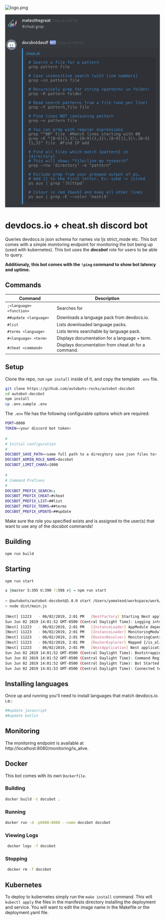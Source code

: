 ![logo.png](logo.png)
  
![screen1.png](screen1.png)

# devdocs.io + cheat.sh discord bot

Queries devdocs.io json schema for names via !js strict_mode etc.
This bot comes with a simple monitoring endpoint for monitoring the bot being up (used with kubernetes).
This bot uses the ___docsbot___ role for users to be able to query.

__Additionaly, this bot comes with the `!ping` command to show bot latency and uptime.__

## Commands

| Command                   | Description                                               |
|---------------------------|-----------------------------------------------------------|
| `;<language> <function>`  | Searches <language> for <function>                        |
| `##update <language>`     | Downloads a language pack from devdocs.io.                |
| `#list`                   | Lists downloaded language packs.                          |
| `#terms <language>`       | Lists terms searchable by language pack.                  |
| `#<language> <term>`      | Displays documentation for a language + term.             |
| `#cheat <command>`        | Displays documentation from cheat.sh for a command.       |
    
## Setup
Clone the repo, run `npm install` inside of it, and copy the template `.env` file.

```bash
git clone https://github.com/autobots-rocks/autobot-docsbot
cd autobot-docsbot
npm install
cp .env.sample .env
```

The `.env` file has the following configurable options which are required:

```bash
PORT=8080
TOKEN=<your discord bot token>

#
# Initial configuration
#
DOCSBOT_SAVE_PATH=<some full path to a direcgtory save json files to>
DOCSBOT_ADMIN_ROLE_NAME=docsbot
DOCSBOT_LIMIT_CHARS=1000

#
# Command Prefixes
#
DOCSBOT_PREFIX_SEARCH=;
DOCSBOT_PREFIX_CHEAT=#cheat
DOCSBOT_PREFIX_LIST=##list
DOCSBOT_PREFIX_TERMS=##terms
DOCSBOT_PREFIX_UPDATE=##update
```


Make sure the role you specified exists and is assigned to the user(s) that want to use any of the docsbot commands!

## Building
```bash
npm run build
```

## Starting

`npm run start`

```bash
± |master S:395 U:390 ?:598 ✗| → npm run start

> @autobots/autobot-docsbot@1.0.0 start /Users/yomateod/workspace/work/autobots/autobot-docsbot
> node dist/main.js

[Nest] 11223   - 06/02/2019, 2:01 PM   [NestFactory] Starting Nest application...
Sun Jun 02 2019 14:01:52 GMT-0500 (Central Daylight Time): Logging into discord
[Nest] 11223   - 06/02/2019, 2:01 PM   [InstanceLoader] AppModule dependencies initialized +494ms
[Nest] 11223   - 06/02/2019, 2:01 PM   [InstanceLoader] MonitoringModule dependencies initialized +0ms
[Nest] 11223   - 06/02/2019, 2:01 PM   [RoutesResolver] MonitoringController {/monitoring}: +4ms
[Nest] 11223   - 06/02/2019, 2:01 PM   [RouterExplorer] Mapped {/is_alive, GET} route +2ms
[Nest] 11223   - 06/02/2019, 2:01 PM   [NestApplication] Nest application successfully started +2ms
Sun Jun 02 2019 14:01:52 GMT-0500 (Central Daylight Time): Bootstrapping /Users/yomateod/workspace/work/autobots/autobot-docsbot/node_modules/@autobot/module-docsbot
Sun Jun 02 2019 14:01:52 GMT-0500 (Central Daylight Time): Command Registered: !js (!js <search term>)
Sun Jun 02 2019 14:01:52 GMT-0500 (Central Daylight Time): Bot Started
Sun Jun 02 2019 14:01:53 GMT-0500 (Central Daylight Time): Connected to discord
```

## Installing languages

Once up and running you'll need to install languages that match devdocs.io.
i.e.:

```bash
##update javascript
##update kotlin
```

## Monitoring
The monitoring endpoint is available at http://localhost:8080/monitoring/is_alive.

## Docker
This bot comes with its own `Dockerfile`.

### Building
```bash
docker build -t docsbot .
```

### Running 
```bash
docker run -d -p8080:8080 --name docsbot docsbot
```

### Viewing Logs
```bash
 docker logs -f docsbot
```
 
### Stopping
```bash
 docker rm -f docsbot
```

## Kubernetes
To deploy to kubernetes simply run the `make install` command. 
This will `kubectl apply` the files in the manifests directory installing the deployment and service.
You will want to edit the image name in the Makefile or the deployment.yaml file.
